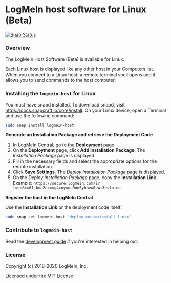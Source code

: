 LogMeIn host software for Linux (Beta)
======================================
[![Snap Status](https://build.snapcraft.io/badge/LogMeIn/logmein-linux-host.svg)](https://build.snapcraft.io/user/LogMeIn/logmein-linux-host)

### Overview

The LogMeIn Host Software (Beta) is available for Linux.  
  
Each Linux host is displayed like any other host in your Computers list. When you connect to a Linux host, a remote terminal shell opens and it allows you to send commands to the host computer.

### Installing the `logmein-host` for Linux

You must have snapd installed. To download snapd, visit https://docs.snapcraft.io/core/install.
On your Linux device, open a Terminal and use the following command:
```sh
sudo snap install logmein-host
```

**Generate an Installation Package and retrieve the Deployment Code**
1.  In LogMeIn Central, go to the **Deployment** page.
2.  On the **Deployment** page, click **Add Installation Package**. The _Installation Package_ page is displayed.
3.  Fill in the necessary fields and select the appropriate options for the remote installation.
4.  Click **Save Settings**. The _Deploy Installation Package_ page is displayed.
5.  On the _Deploy Installation Package_ page, copy the **Installation Link**.  
    Example: `https://secure.logmein.com/i?l=en&c=01_bma2ecmmg4coyxou9oo6yhhvw0ewi3estniee`

**Register the host in the LogMeIn Central**

Use the **Installation Link** or the deployment code itself:
```sh
sudo snap set logmein-host 'deploy-code=<install link>'
```

### Contribute to `logmein-host`

Read the [development guide](DEVELOPMENT.md) if you're interested in helping out.

### License

Copyright (c) 2018-2020 LogMeIn, Inc.

Licensed under the MIT License
